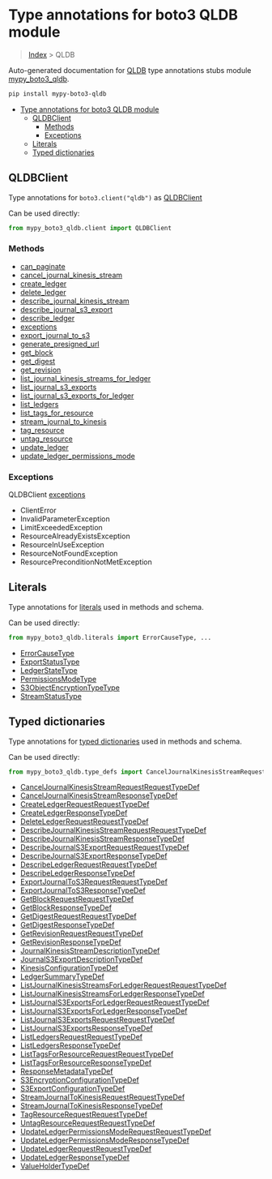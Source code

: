 # Type annotations for boto3 QLDB module

> [Index](..) > QLDB

Auto-generated documentation for
[QLDB](https://boto3.amazonaws.com/v1/documentation/api/latest/reference/services/qldb.html#QLDB)
type annotations stubs module
[mypy_boto3_qldb](https://pypi.org/project/mypy-boto3-qldb/).

```bash
pip install mypy-boto3-qldb
```

- [Type annotations for boto3 QLDB module](#type-annotations-for-boto3-qldb-module)
  - [QLDBClient](#qldbclient)
    - [Methods](#methods)
    - [Exceptions](#exceptions)
  - [Literals](#literals)
  - [Typed dictionaries](#typed-dictionaries)

## QLDBClient

Type annotations for `boto3.client("qldb")` as [QLDBClient](./client.md)

Can be used directly:

```python
from mypy_boto3_qldb.client import QLDBClient
```

### Methods

- [can_paginate](./client.md#can_paginate)
- [cancel_journal_kinesis_stream](./client.md#cancel_journal_kinesis_stream)
- [create_ledger](./client.md#create_ledger)
- [delete_ledger](./client.md#delete_ledger)
- [describe_journal_kinesis_stream](./client.md#describe_journal_kinesis_stream)
- [describe_journal_s3_export](./client.md#describe_journal_s3_export)
- [describe_ledger](./client.md#describe_ledger)
- [exceptions](./client.md#exceptions)
- [export_journal_to_s3](./client.md#export_journal_to_s3)
- [generate_presigned_url](./client.md#generate_presigned_url)
- [get_block](./client.md#get_block)
- [get_digest](./client.md#get_digest)
- [get_revision](./client.md#get_revision)
- [list_journal_kinesis_streams_for_ledger](./client.md#list_journal_kinesis_streams_for_ledger)
- [list_journal_s3_exports](./client.md#list_journal_s3_exports)
- [list_journal_s3_exports_for_ledger](./client.md#list_journal_s3_exports_for_ledger)
- [list_ledgers](./client.md#list_ledgers)
- [list_tags_for_resource](./client.md#list_tags_for_resource)
- [stream_journal_to_kinesis](./client.md#stream_journal_to_kinesis)
- [tag_resource](./client.md#tag_resource)
- [untag_resource](./client.md#untag_resource)
- [update_ledger](./client.md#update_ledger)
- [update_ledger_permissions_mode](./client.md#update_ledger_permissions_mode)

### Exceptions

QLDBClient [exceptions](./client.md#exceptions)

- ClientError
- InvalidParameterException
- LimitExceededException
- ResourceAlreadyExistsException
- ResourceInUseException
- ResourceNotFoundException
- ResourcePreconditionNotMetException

## Literals

Type annotations for [literals](./literals.md) used in methods and schema.

Can be used directly:

```python
from mypy_boto3_qldb.literals import ErrorCauseType, ...
```

- [ErrorCauseType](./literals.md#errorcausetype)
- [ExportStatusType](./literals.md#exportstatustype)
- [LedgerStateType](./literals.md#ledgerstatetype)
- [PermissionsModeType](./literals.md#permissionsmodetype)
- [S3ObjectEncryptionTypeType](./literals.md#s3objectencryptiontypetype)
- [StreamStatusType](./literals.md#streamstatustype)

## Typed dictionaries

Type annotations for [typed dictionaries](./type_defs.md) used in methods and
schema.

Can be used directly:

```python
from mypy_boto3_qldb.type_defs import CancelJournalKinesisStreamRequestRequestTypeDef, ...
```

- [CancelJournalKinesisStreamRequestRequestTypeDef](./type_defs.md#canceljournalkinesisstreamrequestrequesttypedef)
- [CancelJournalKinesisStreamResponseTypeDef](./type_defs.md#canceljournalkinesisstreamresponsetypedef)
- [CreateLedgerRequestRequestTypeDef](./type_defs.md#createledgerrequestrequesttypedef)
- [CreateLedgerResponseTypeDef](./type_defs.md#createledgerresponsetypedef)
- [DeleteLedgerRequestRequestTypeDef](./type_defs.md#deleteledgerrequestrequesttypedef)
- [DescribeJournalKinesisStreamRequestRequestTypeDef](./type_defs.md#describejournalkinesisstreamrequestrequesttypedef)
- [DescribeJournalKinesisStreamResponseTypeDef](./type_defs.md#describejournalkinesisstreamresponsetypedef)
- [DescribeJournalS3ExportRequestRequestTypeDef](./type_defs.md#describejournals3exportrequestrequesttypedef)
- [DescribeJournalS3ExportResponseTypeDef](./type_defs.md#describejournals3exportresponsetypedef)
- [DescribeLedgerRequestRequestTypeDef](./type_defs.md#describeledgerrequestrequesttypedef)
- [DescribeLedgerResponseTypeDef](./type_defs.md#describeledgerresponsetypedef)
- [ExportJournalToS3RequestRequestTypeDef](./type_defs.md#exportjournaltos3requestrequesttypedef)
- [ExportJournalToS3ResponseTypeDef](./type_defs.md#exportjournaltos3responsetypedef)
- [GetBlockRequestRequestTypeDef](./type_defs.md#getblockrequestrequesttypedef)
- [GetBlockResponseTypeDef](./type_defs.md#getblockresponsetypedef)
- [GetDigestRequestRequestTypeDef](./type_defs.md#getdigestrequestrequesttypedef)
- [GetDigestResponseTypeDef](./type_defs.md#getdigestresponsetypedef)
- [GetRevisionRequestRequestTypeDef](./type_defs.md#getrevisionrequestrequesttypedef)
- [GetRevisionResponseTypeDef](./type_defs.md#getrevisionresponsetypedef)
- [JournalKinesisStreamDescriptionTypeDef](./type_defs.md#journalkinesisstreamdescriptiontypedef)
- [JournalS3ExportDescriptionTypeDef](./type_defs.md#journals3exportdescriptiontypedef)
- [KinesisConfigurationTypeDef](./type_defs.md#kinesisconfigurationtypedef)
- [LedgerSummaryTypeDef](./type_defs.md#ledgersummarytypedef)
- [ListJournalKinesisStreamsForLedgerRequestRequestTypeDef](./type_defs.md#listjournalkinesisstreamsforledgerrequestrequesttypedef)
- [ListJournalKinesisStreamsForLedgerResponseTypeDef](./type_defs.md#listjournalkinesisstreamsforledgerresponsetypedef)
- [ListJournalS3ExportsForLedgerRequestRequestTypeDef](./type_defs.md#listjournals3exportsforledgerrequestrequesttypedef)
- [ListJournalS3ExportsForLedgerResponseTypeDef](./type_defs.md#listjournals3exportsforledgerresponsetypedef)
- [ListJournalS3ExportsRequestRequestTypeDef](./type_defs.md#listjournals3exportsrequestrequesttypedef)
- [ListJournalS3ExportsResponseTypeDef](./type_defs.md#listjournals3exportsresponsetypedef)
- [ListLedgersRequestRequestTypeDef](./type_defs.md#listledgersrequestrequesttypedef)
- [ListLedgersResponseTypeDef](./type_defs.md#listledgersresponsetypedef)
- [ListTagsForResourceRequestRequestTypeDef](./type_defs.md#listtagsforresourcerequestrequesttypedef)
- [ListTagsForResourceResponseTypeDef](./type_defs.md#listtagsforresourceresponsetypedef)
- [ResponseMetadataTypeDef](./type_defs.md#responsemetadatatypedef)
- [S3EncryptionConfigurationTypeDef](./type_defs.md#s3encryptionconfigurationtypedef)
- [S3ExportConfigurationTypeDef](./type_defs.md#s3exportconfigurationtypedef)
- [StreamJournalToKinesisRequestRequestTypeDef](./type_defs.md#streamjournaltokinesisrequestrequesttypedef)
- [StreamJournalToKinesisResponseTypeDef](./type_defs.md#streamjournaltokinesisresponsetypedef)
- [TagResourceRequestRequestTypeDef](./type_defs.md#tagresourcerequestrequesttypedef)
- [UntagResourceRequestRequestTypeDef](./type_defs.md#untagresourcerequestrequesttypedef)
- [UpdateLedgerPermissionsModeRequestRequestTypeDef](./type_defs.md#updateledgerpermissionsmoderequestrequesttypedef)
- [UpdateLedgerPermissionsModeResponseTypeDef](./type_defs.md#updateledgerpermissionsmoderesponsetypedef)
- [UpdateLedgerRequestRequestTypeDef](./type_defs.md#updateledgerrequestrequesttypedef)
- [UpdateLedgerResponseTypeDef](./type_defs.md#updateledgerresponsetypedef)
- [ValueHolderTypeDef](./type_defs.md#valueholdertypedef)
